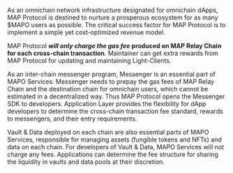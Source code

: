 As an omnichain network infrastructure designated for omnichain dApps, MAP Protocol is destined to nurture a prosperous ecosystem for as many $MAPO users as possible.  The critical success factor for MAP Protocol is to implement a simple yet cost-optimized revenue model. 

MAP Protocol ***will only charge the gas fee* produced on MAP Relay Chain for each cross-chain transaction**. Maintainer can get extra rewards from MAP Protocol for updating and maintaining Light-Clients.

As an inter-chain messenger program, Messenger is an essential part of MAPO Services. Messenger needs to prepay the gas fees of MAP Relay Chain and the destination chain for omnichain users, which cannot be estimated in a decentralized way. Thus MAP Protocol opens the Messenger SDK to developers. Application Layer provides the flexibility for dApp developers to determine the cross-chain transaction fee standard, rewards to messengers, and their entry requirements. 

Vault & Data deployed on each chain are also essential parts of MAPO Services, responsible for managing assets (fungible tokens and NFTs)  and data on each chain. For developers of Vault & Data, MAPO Services will not charge any fees. Applications can determine the fee structure for sharing the liquidity in vaults and data pools at their discretion.
